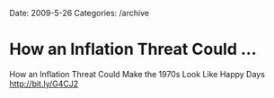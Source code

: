 Date: 2009-5-26
Categories: /archive

# How an Inflation Threat Could ...

How an Inflation Threat Could Make the 1970s Look Like Happy Days <a href="http://bit.ly/G4CJ2" rel="nofollow">http://bit.ly/G4CJ2</a>
